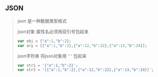 ## JSON

> json 是一种数据类型格式
>
> json对象    属性名必须用双引号包起来
>
> ```javascript
> var obj = {"a":1,"b":2};
> var ary = [{"a":1,"b":2},{"a":12,"b":22},{"a":13,"b":24}];
> ```
>
> json字符串	将json对象用 `‘’` 包起来
>
> ```javascript
> var str1 = '{"a":1,"b":2}';
> var str2 = '[{"a":1,"b":2},{"a":12,"b":22},{"a":13,"b":24}]';
> ```
>
>